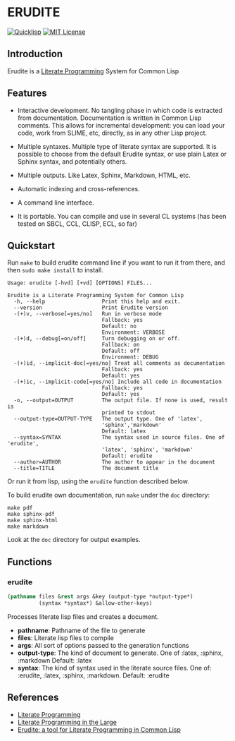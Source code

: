 # ERUDITE

[![Quicklisp](http://quickdocs.org/badge/erudite.svg)](http://quickdocs.org/erudite/)
[![MIT License](https://img.shields.io/badge/license-MIT-blue.svg)](./LICENSE)

## Introduction

Erudite is a [Literate Programming](http://en.wikipedia.org/wiki/Literate_programming) System for Common Lisp

## Features

* Interactive development. No tangling phase in which code is extracted from documentation. Documentation is written in Common Lisp comments. This allows for incremental development: you can load your code, work from SLIME, etc, directly, as in any other Lisp project.

* Multiple syntaxes. Multiple type of literate syntax are supported. It is possible to choose from the default Erudite syntax, or use plain Latex or Sphinx syntax, and potentially others.

* Multiple outputs. Like Latex, Sphinx, Markdown, HTML, etc.

* Automatic indexing and cross-references.

* A command line interface.

* It is portable. You can compile and use in several CL systems (has been tested on SBCL, CCL, CLISP, ECL, so far)

## Quickstart

Run `make` to build erudite command line if you want to run it from there, and then `sudo make install` to install.

```
Usage: erudite [-hvd] [+vd] [OPTIONS] FILES...

Erudite is a Literate Programming System for Common Lisp
  -h, --help                  Print this help and exit.
  --version                   Print Erudite version
  -(+)v, --verbose[=yes/no]   Run in verbose mode
                              Fallback: yes
                              Default: no
                              Environment: VERBOSE
  -(+)d, --debug[=on/off]     Turn debugging on or off.
                              Fallback: on
                              Default: off
                              Environment: DEBUG
  -(+)id, --implicit-doc[=yes/no] Treat all comments as documentation
                              Fallback: yes
                              Default: yes
  -(+)ic, --implicit-code[=yes/no] Include all code in documentation
                              Fallback: yes
                              Default: yes
  -o, --output=OUTPUT         The output file. If none is used, result is 
                              printed to stdout
  --output-type=OUTPUT-TYPE   The output type. One of 'latex', 
                              'sphinx','markdown'
                              Default: latex
  --syntax=SYNTAX             The syntax used in source files. One of 'erudite',
                              'latex', 'sphinx', 'markdown'
                              Default: erudite
  --author=AUTHOR             The author to appear in the document
  --title=TITLE               The document title
```

Or run it from lisp, using the `erudite` function described below.

To build erudite own documentation, run `make` under the `doc` directory:

```
make pdf
make sphinx-pdf
make sphinx-html
make markdown
```

Look at the `doc` directory for output examples.

## Functions
### erudite

```lisp
(pathname files &rest args &key (output-type *output-type*)
          (syntax *syntax*) &allow-other-keys)
```

Processes literate lisp files and creates a document.

- **pathname**: Pathname of the file to generate
- **files**: Literate lisp files to compile
- **args**: All sort of options passed to the generation functions
- **output-type**: The kind of document to generate.
                   One of :latex, :sphinx, :markdown
                   Default: :latex
- **syntax**:  The kind of syntax used in the literate source files.
                   One of: :erudite, :latex, :sphinx, :markdown.
                   Default: :erudite

## References

* [Literate Programming](http://en.wikipedia.org/wiki/Literate_programming)
* [Literate Programming in the Large](https://youtu.be/Av0PQDVTP4A)
* [Erudite: a tool for Literate Programming in Common Lisp](http://mmontone-programming.blogspot.com.ar/2015/05/literate-programming-in-common-lisp.html)
